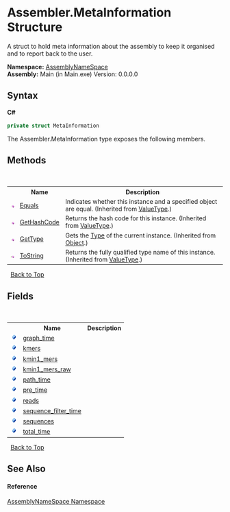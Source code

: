 # Assembler.MetaInformation Structure
 

A struct to hold meta information about the assembly to keep it organised and to report back to the user.

**Namespace:**&nbsp;<a href="6bcc80ef-5cfd-db5f-1eb2-7297d1c16397">AssemblyNameSpace</a><br />**Assembly:**&nbsp;Main (in Main.exe) Version: 0.0.0.0

## Syntax

**C#**<br />
``` C#
private struct MetaInformation
```

The Assembler.MetaInformation type exposes the following members.


## Methods
&nbsp;<table><tr><th></th><th>Name</th><th>Description</th></tr><tr><td>![Public method](media/pubmethod.gif "Public method")</td><td><a href="http://msdn2.microsoft.com/en-us/library/2dts52z7" target="_blank">Equals</a></td><td>
Indicates whether this instance and a specified object are equal.
 (Inherited from <a href="http://msdn2.microsoft.com/en-us/library/aey3s293" target="_blank">ValueType</a>.)</td></tr><tr><td>![Public method](media/pubmethod.gif "Public method")</td><td><a href="http://msdn2.microsoft.com/en-us/library/y3509fc2" target="_blank">GetHashCode</a></td><td>
Returns the hash code for this instance.
 (Inherited from <a href="http://msdn2.microsoft.com/en-us/library/aey3s293" target="_blank">ValueType</a>.)</td></tr><tr><td>![Public method](media/pubmethod.gif "Public method")</td><td><a href="http://msdn2.microsoft.com/en-us/library/dfwy45w9" target="_blank">GetType</a></td><td>
Gets the <a href="http://msdn2.microsoft.com/en-us/library/42892f65" target="_blank">Type</a> of the current instance.
 (Inherited from <a href="http://msdn2.microsoft.com/en-us/library/e5kfa45b" target="_blank">Object</a>.)</td></tr><tr><td>![Public method](media/pubmethod.gif "Public method")</td><td><a href="http://msdn2.microsoft.com/en-us/library/wb77sz3h" target="_blank">ToString</a></td><td>
Returns the fully qualified type name of this instance.
 (Inherited from <a href="http://msdn2.microsoft.com/en-us/library/aey3s293" target="_blank">ValueType</a>.)</td></tr></table>&nbsp;
<a href="#assembler.metainformation-structure">Back to Top</a>

## Fields
&nbsp;<table><tr><th></th><th>Name</th><th>Description</th></tr><tr><td>![Public field](media/pubfield.gif "Public field")</td><td><a href="7bb970ac-5473-3399-05d4-ba783266b36f">graph_time</a></td><td /></tr><tr><td>![Public field](media/pubfield.gif "Public field")</td><td><a href="be7cb387-082f-26a2-6c09-d8cd6933989c">kmers</a></td><td /></tr><tr><td>![Public field](media/pubfield.gif "Public field")</td><td><a href="fac2ba24-6d25-f397-3a6b-2d84f44a7e0d">kmin1_mers</a></td><td /></tr><tr><td>![Public field](media/pubfield.gif "Public field")</td><td><a href="9816d1ab-d85f-d3be-0e06-67cd1736c602">kmin1_mers_raw</a></td><td /></tr><tr><td>![Public field](media/pubfield.gif "Public field")</td><td><a href="e207cbb3-0781-2a5b-5ef2-fd7f827e584b">path_time</a></td><td /></tr><tr><td>![Public field](media/pubfield.gif "Public field")</td><td><a href="edeabbd6-174e-39ea-0bb0-4953729f97d4">pre_time</a></td><td /></tr><tr><td>![Public field](media/pubfield.gif "Public field")</td><td><a href="91e1dc2d-33f4-baec-fbbf-7f774583f5cf">reads</a></td><td /></tr><tr><td>![Public field](media/pubfield.gif "Public field")</td><td><a href="f2ba5c9f-c3c1-7e24-cdf0-a177cb7cf776">sequence_filter_time</a></td><td /></tr><tr><td>![Public field](media/pubfield.gif "Public field")</td><td><a href="8925c29f-1a91-72c2-42b4-0a2a0cf2dddc">sequences</a></td><td /></tr><tr><td>![Public field](media/pubfield.gif "Public field")</td><td><a href="d678fc94-9f12-89f9-b784-d7d269c0c0b3">total_time</a></td><td /></tr></table>&nbsp;
<a href="#assembler.metainformation-structure">Back to Top</a>

## See Also


#### Reference
<a href="6bcc80ef-5cfd-db5f-1eb2-7297d1c16397">AssemblyNameSpace Namespace</a><br />
